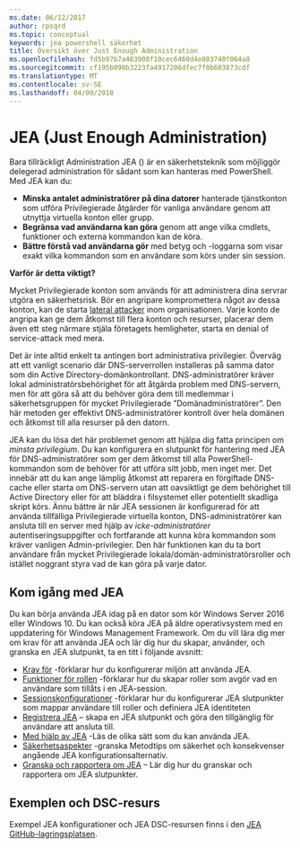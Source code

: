 ```yaml
---
ms.date: 06/12/2017
author: rpsqrd
ms.topic: conceptual
keywords: jea powershell säkerhet
title: Översikt över Just Enough Administration
ms.openlocfilehash: fd5b97b7a483908f10cec6460d4e803740f064a8
ms.sourcegitcommit: cf195b090b3223fa4917206dfec7f0b603873cdf
ms.translationtype: MT
ms.contentlocale: sv-SE
ms.lasthandoff: 04/09/2018
---
```

# <a name="just-enough-administration"></a>JEA (Just Enough Administration)

Bara tillräckligt Administration JEA () är en säkerhetsteknik som möjliggör delegerad administration för sådant som kan hanteras med PowerShell.
Med JEA kan du:

- **Minska antalet administratörer på dina datorer** hanterade tjänstkonton som utföra Privilegierade åtgärder för vanliga användare genom att utnyttja virtuella konton eller grupp.
- **Begränsa vad användarna kan göra** genom att ange vilka cmdlets, funktioner och externa kommandon kan de köra.
- **Bättre förstå vad användarna gör** med betyg och -loggarna som visar exakt vilka kommandon som en användare som körs under sin session.

**Varför är detta viktigt?**

Mycket Privilegierade konton som används för att administrera dina servrar utgöra en säkerhetsrisk.
Bör en angripare kompromettera något av dessa konton, kan de starta [lateral attacker](http://aka.ms/pth) inom organisationen.
Varje konto de angripa kan ge dem åtkomst till flera konton och resurser, placerar dem även ett steg närmare stjäla företagets hemligheter, starta en denial of service-attack med mera.

Det är inte alltid enkelt ta antingen bort administrativa privilegier.
Överväg att ett vanligt scenario där DNS-serverrollen installeras på samma dator som din Active Directory-domänkontrollant.
DNS-administratörer kräver lokal administratörsbehörighet för att åtgärda problem med DNS-servern, men för att göra så att du behöver göra dem till medlemmar i säkerhetsgruppen för mycket Privilegierade ”Domänadministratörer”.
Den här metoden ger effektivt DNS-administratörer kontroll över hela domänen och åtkomst till alla resurser på den datorn.

JEA kan du lösa det här problemet genom att hjälpa dig fatta principen om *minsta privilegium*.
Du kan konfigurera en slutpunkt för hantering med JEA för DNS-administratörer som ger dem åtkomst till alla PowerShell-kommandon som de behöver för att utföra sitt jobb, men inget mer.
Det innebär att du kan ange lämplig åtkomst att reparera en förgiftade DNS-cache eller starta om DNS-servern utan att oavsiktligt ge dem behörighet till Active Directory eller för att bläddra i filsystemet eller potentiellt skadliga skript körs.
Ännu bättre är när JEA sessionen är konfigurerad för att använda tillfälliga Privilegierade virtuella konton, DNS-administratörer kan ansluta till en server med hjälp av *icke-administratörer* autentiseringsuppgifter och fortfarande att kunna köra kommandon som kräver vanligen Admin-privilegier.
Den här funktionen kan du ta bort användare från mycket Privilegierade lokala/domän-administratörsroller och istället noggrant styra vad de kan göra på varje dator.

## <a name="get-started-with-jea"></a>Kom igång med JEA

Du kan börja använda JEA idag på en dator som kör Windows Server 2016 eller Windows 10.
Du kan också köra JEA på äldre operativsystem med en uppdatering för Windows Management Framework.
Om du vill lära dig mer om krav för att använda JEA och lär dig hur du skapar, använder, och granska en JEA slutpunkt, ta en titt i följande avsnitt:

- [Krav för](prerequisites.md) -förklarar hur du konfigurerar miljön att använda JEA.
- [Funktioner för rollen](role-capabilities.md) -förklarar hur du skapar roller som avgör vad en användare som tillåts i en JEA-session.
- [Sessionskonfigurationer](session-configurations.md) -förklarar hur du konfigurerar JEA slutpunkter som mappar användare till roller och definiera JEA identiteten
- [Registrera JEA](register-jea.md) – skapa en JEA slutpunkt och göra den tillgänglig för användare att ansluta till.
- [Med hjälp av JEA](using-jea.md) -Läs de olika sätt som du kan använda JEA.
- [Säkerhetsaspekter](security-considerations.md) -granska Metodtips om säkerhet och konsekvenser angående JEA konfigurationsalternativ.
- [Granska och rapportera om JEA](audit-and-report.md) – Lär dig hur du granskar och rapportera om JEA slutpunkter.

## <a name="samples-and-dsc-resource"></a>Exemplen och DSC-resurs

Exempel JEA konfigurationer och JEA DSC-resursen finns i den [JEA GitHub-lagringsplatsen](https://github.com/PowerShell/JEA).